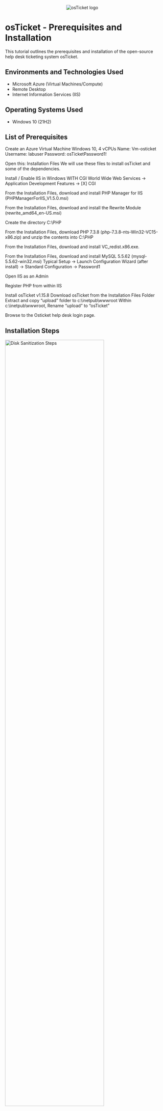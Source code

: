 <p align="center">
<img src="https://i.imgur.com/Clzj7Xs.png" alt="osTicket logo"/>
</p>

<h1>osTicket - Prerequisites and Installation</h1>
This tutorial outlines the prerequisites and installation of the open-source help desk ticketing system osTicket.<br />






<h2>Environments and Technologies Used</h2>

- Microsoft Azure (Virtual Machines/Compute)
- Remote Desktop
- Internet Information Services (IIS)

<h2>Operating Systems Used </h2>

- Windows 10</b> (21H2)

<h2>List of Prerequisites</h2>
Create an Azure Virtual Machine Windows 10, 4 vCPUs
Name: Vm-osticket
Username: labuser
Password: osTicketPassword1!

Open this: Installation Files
We will use these files to install osTicket and some of the dependencies. 

Install / Enable IIS in Windows WITH CGI
World Wide Web Services -> Application Development Features -> [X] CGI

From the Installation Files, download and install PHP Manager for IIS (PHPManagerForIIS_V1.5.0.msi)

From the Installation Files, download and install the Rewrite Module (rewrite_amd64_en-US.msi)

Create the directory C:\PHP

From the Installation Files, download PHP 7.3.8 (php-7.3.8-nts-Win32-VC15-x86.zip) and unzip the contents into C:\PHP

From the Installation Files, download and install VC_redist.x86.exe.

From the Installation Files, download and install MySQL 5.5.62 (mysql-5.5.62-win32.msi)
Typical Setup ->
Launch Configuration Wizard (after install) ->
Standard Configuration ->
Password1

Open IIS as an Admin

Register PHP from within IIS

Install osTicket v1.15.8
Download osTicket from the Installation Files Folder
Extract and copy “upload” folder to c:\inetpub\wwwroot
Within c:\inetpub\wwwroot, Rename “upload” to “osTicket”

Browse to the Osticket help desk login page.



<h2>Installation Steps</h2>

<p>
<img src="https://i.imgur.com/Vf3NdTD.png" height="80%" width="80%" alt="Disk Sanitization Steps"/>
</p>
<p>
Create an Azure Virtual Machine Windows 10, 4 vCPUs
Name: Vm-osticket
Username: labuser
Password: osTicketPassword1!

</p>
<br />

<p>
<img src="https://i.imgur.com/RJnzS9F.png" height="80%" width="80%" alt="Disk Sanitization Steps"/>
</p>
<p>
Download prerequisite files to the Azure Virtual Machine-osticket download folder and install them for configuration and support of the Osticketing system.
</p>
<br />

<p>
<img src="https://i.imgur.com/VlstrWI.png" height="80%" width="80%" alt="Disk Sanitization Steps"/>
</p>
<p>
Install osTicket v1.15.8 Download osTicket from the Installation Files Folder.
</p>
<br />

<p>
<img src="https://i.imgur.com/kolh0Cv.png" height="80%" width="80%" alt="Disk Sanitization Steps"/>
</p>
<p>
Browse to the Osticket help desk login page.
</p>
<br />
